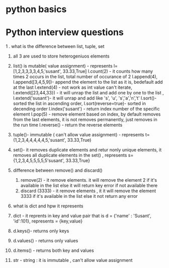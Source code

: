 # python basics 
# Python interview questions 
1 . what is the difference between list, tuple, set 
   
  1. all 3 are used to store heterogeniuos elements 
  1. list() is mutable( value assignment) - represents l= [1,2,3,3,3,3,4,5,'susant', 33.33,True]
     l.count(2) - it counts how many times 2 occurs in the list, total number of occurance of 2
     l.append(4), l.append([3,4,5,9])- append the element to the list as it is, bedefault add at the last
     l.extend(4) - not work as int value can't iterate, l.extend([23,44,33}) - it will unrap the list and add one by one to the list , 
     l.extend('susant')- it will unrap and add like 's', 'u', 's','a','n','t'
     l.sort()- sorted the list in ascending order, l.sort(reverse=true)- sorted in decending order
     l.index('susant') - return index number of the specific element
     l.pop(5) - remove element based on index, by default removes from the last elements, it is not removes permanently, just removes in the run time
     l.reverse() - return the reverse elements
  3. tuple()- immutable ( can't allow value assignment) - represents t= (1,2,3,4,4,4,4,4,5,'susant', 33.33,True)
  2. set()- it removes duplicate elements and retur nonly unique elements, it removes all duplicate elements in the set() ,
     represents s= {1,2,3,4,5,5,5,5,5'susant', 33.33,True}
  
 2. difference between remove() and discard()

    1. remove(2) - it remove elements. it will remove the element 2 if it's available in the list else it will return key error if not available there
    2. discard (3333) - it remove elements , it it will remove the element 3333 if it's available in the list else it not return any error
  
 3. what is dict  and hpw it represents 

   1. dict - it reprents in key and value pair that is d = {'name' : 'Susant', 'id':101}, represents = {key,value}
   2. d.keys()- returns only keys 
   3. d.values() - returns only values
   4. d.items() - returns both key and values
   
 4. str - string : it is immutable , can't allow value assignment
 
 

